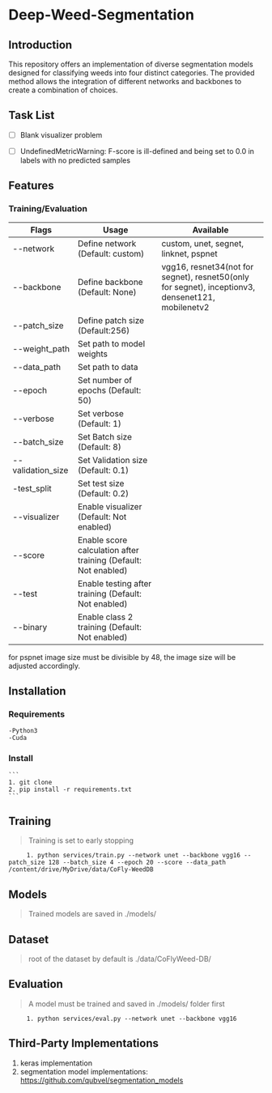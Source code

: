 # Deep-Weed-Segmentation

## Introduction
This repository offers an implementation of diverse segmentation models designed for classifying weeds into four distinct categories. The provided method allows the integration of different networks and backbones to create a combination of choices.

## Task List
  - [ ] Blank visualizer problem
  - [ ] UndefinedMetricWarning: F-score is ill-defined and being set to 0.0 in labels with no predicted samples


## Features

  ### Training/Evaluation

| Flags  | Usage | Available |
| ------------- | ------------- | ------------- |
| --network  | Define network (Default: custom)  | custom, unet, segnet, linknet, pspnet  |
| --backbone  | Define backbone	(Default: None)  | vgg16, resnet34(not for segnet), resnet50(only for segnet), inceptionv3,                                                                    densenet121, mobilenetv2  |
| --patch_size  | Define patch size (Default:256) |
| --weight_path  | Set path to model weights  | 
| --data_path  | Set path to data  | 
| --epoch  | Set number of epochs (Default: 50)  |
| --verbose  | Set verbose (Default: 1)  |
| --batch_size  | Set Batch size (Default: 8)  |
| --validation_size  | Set Validation size (Default: 0.1)  |
| -test_split  | Set test size (Default: 0.2)  |
| --visualizer  | Enable visualizer (Default: Not enabled)  |
| --score  | Enable score calculation after training (Default: Not enabled)  |
| --test  | Enable testing after training (Default: Not enabled)  |
| --binary  | Enable class 2 training (Default: Not enabled)  |

for pspnet image size must be divisible by 48, the image size will be adjusted accordingly.

## Installation
  ### Requirements
    -Python3
    -Cuda

  ### Install
    ```
    1. git clone
    2. pip install -r requirements.txt 
    ```
## Training 

  > Training is set to early stopping
 ```
      1. python services/train.py --network unet --backbone vgg16 --patch_size 128 --batch_size 4 --epoch 20 --score --data_path /content/drive/MyDrive/data/CoFly-WeedDB 
 ```
## Models

  > Trained models are saved in ./models/

## Dataset

  > root of the dataset by default is ./data/CoFlyWeed-DB/

## Evaluation

 > A model must be trained and saved in ./models/ folder first
 ```
      1. python services/eval.py --network unet --backbone vgg16
 ```

## Third-Party Implementations
 1. keras implementation
 2. segmentation model implementations: https://github.com/qubvel/segmentation_models

